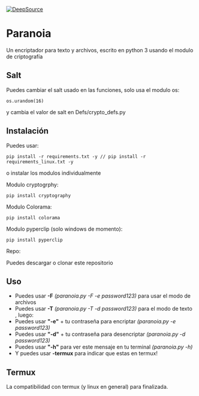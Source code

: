[![DeepSource](https://static.deepsource.io/deepsource-badge-light-mini.svg)](https://deepsource.io/gh/ArcticBabe/Paranoia/?ref=repository-badge)
# Paranoia

Un encriptador para texto y archivos, escrito en python 3 usando el modulo de criptografía

## Salt

Puedes cambiar el salt usado en las funciones, solo usa el modulo os:
```
os.urandom(16)
```
y cambia el valor de salt en Defs/crypto_defs.py

## Instalación

Puedes usar:
```
pip install -r requirements.txt -y // pip install -r requirements_linux.txt -y
```

o instalar los modulos individualmente

Modulo cryptogrphy:

```
pip install cryptography
```

Modulo Colorama:

```
pip install colorama
```

Modulo pyperclip (solo windows de momento):

```
pip install pyperclip
```

Repo:

Puedes descargar o clonar este repositorio

## Uso

* Puedes usar **-F** *(paranoia.py -F -e password123)* para usar el modo de archivos
* Puedes usar **-T** *(paranoia.py -T -d password123)* para el modo de texto , luego:
* Puedes usar **"-e"** + tu contraseña para encriptar *(paranoia.py -e password123)*
* Puedes usar **"-d"** + tu contraseña para desencriptar *(paranoia.py -d password123)*
* Puedes usar **"-h"** para ver este mensaje en tu terminal *(paranoia.py -h)*
* Y puedes usar **-termux** para indicar que estas en termux!

## Termux

La compatibilidad con termux (y linux en general) para finalizada.